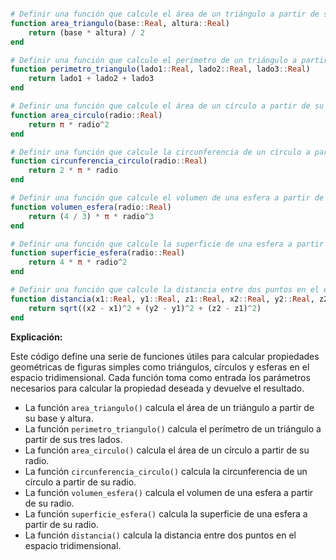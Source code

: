 ```julia

# Definir una función que calcule el área de un triángulo a partir de su base y altura
function area_triangulo(base::Real, altura::Real)
    return (base * altura) / 2
end

# Definir una función que calcule el perímetro de un triángulo a partir de sus lados
function perimetro_triangulo(lado1::Real, lado2::Real, lado3::Real)
    return lado1 + lado2 + lado3
end

# Definir una función que calcule el área de un círculo a partir de su radio
function area_circulo(radio::Real)
    return π * radio^2
end

# Definir una función que calcule la circunferencia de un círculo a partir de su radio
function circunferencia_circulo(radio::Real)
    return 2 * π * radio
end

# Definir una función que calcule el volumen de una esfera a partir de su radio
function volumen_esfera(radio::Real)
    return (4 / 3) * π * radio^3
end

# Definir una función que calcule la superficie de una esfera a partir de su radio
function superficie_esfera(radio::Real)
    return 4 * π * radio^2
end

# Definir una función que calcule la distancia entre dos puntos en el espacio
function distancia(x1::Real, y1::Real, z1::Real, x2::Real, y2::Real, z2::Real)
    return sqrt((x2 - x1)^2 + (y2 - y1)^2 + (z2 - z1)^2)
end


```

**Explicación:**

Este código define una serie de funciones útiles para calcular propiedades geométricas de figuras simples como triángulos, círculos y esferas en el espacio tridimensional. Cada función toma como entrada los parámetros necesarios para calcular la propiedad deseada y devuelve el resultado.

* La función `area_triangulo()` calcula el área de un triángulo a partir de su base y altura.
* La función `perimetro_triangulo()` calcula el perímetro de un triángulo a partir de sus tres lados.
* La función `area_circulo()` calcula el área de un círculo a partir de su radio.
* La función `circunferencia_circulo()` calcula la circunferencia de un círculo a partir de su radio.
* La función `volumen_esfera()` calcula el volumen de una esfera a partir de su radio.
* La función `superficie_esfera()` calcula la superficie de una esfera a partir de su radio.
* La función `distancia()` calcula la distancia entre dos puntos en el espacio tridimensional.
